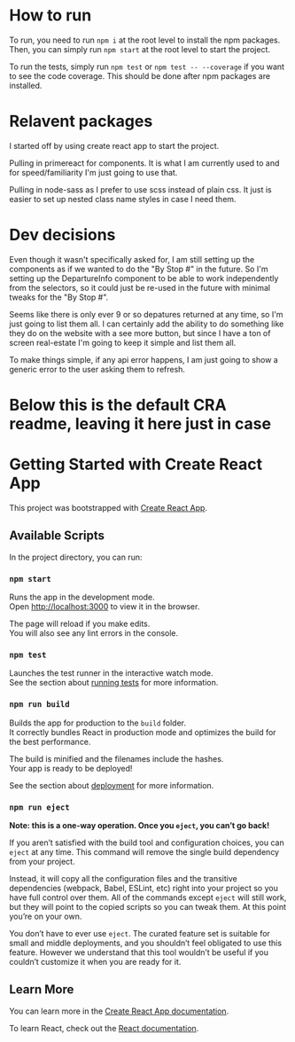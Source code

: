 # How to run

To run, you need to run `npm i` at the root level to install the npm packages. Then, you can simply run `npm start` at the root level to start the project.

To run the tests, simply run `npm test` or `npm test -- --coverage` if you want to see the code coverage. This should be done after npm packages are installed.

# Relavent packages

I started off by using create react app to start the project.

Pulling in primereact for components. It is what I am currently used to and for speed/familiarity I'm just going to use that.

Pulling in node-sass as I prefer to use scss instead of plain css. It just is easier to set up nested class name styles in case I need them.

# Dev decisions

Even though it wasn't specifically asked for, I am still setting up the components as if we wanted to do the "By Stop #" in the future. So I'm setting up the DepartureInfo component to be able to work independently from the selectors, so it could just be re-used in the future with minimal tweaks for the "By Stop #".

Seems like there is only ever 9 or so depatures returned at any time, so I'm just going to list them all. I can certainly add the ability to do something like they do on the website with a see more button, but since I have a ton of screen real-estate I'm going to keep it simple and list them all.

To make things simple, if any api error happens, I am just going to show a generic error to the user asking them to refresh.

# Below this is the default CRA readme, leaving it here just in case

# Getting Started with Create React App

This project was bootstrapped with [Create React App](https://github.com/facebook/create-react-app).

## Available Scripts

In the project directory, you can run:

### `npm start`

Runs the app in the development mode.\
Open [http://localhost:3000](http://localhost:3000) to view it in the browser.

The page will reload if you make edits.\
You will also see any lint errors in the console.

### `npm test`

Launches the test runner in the interactive watch mode.\
See the section about [running tests](https://facebook.github.io/create-react-app/docs/running-tests) for more information.

### `npm run build`

Builds the app for production to the `build` folder.\
It correctly bundles React in production mode and optimizes the build for the best performance.

The build is minified and the filenames include the hashes.\
Your app is ready to be deployed!

See the section about [deployment](https://facebook.github.io/create-react-app/docs/deployment) for more information.

### `npm run eject`

**Note: this is a one-way operation. Once you `eject`, you can’t go back!**

If you aren’t satisfied with the build tool and configuration choices, you can `eject` at any time. This command will remove the single build dependency from your project.

Instead, it will copy all the configuration files and the transitive dependencies (webpack, Babel, ESLint, etc) right into your project so you have full control over them. All of the commands except `eject` will still work, but they will point to the copied scripts so you can tweak them. At this point you’re on your own.

You don’t have to ever use `eject`. The curated feature set is suitable for small and middle deployments, and you shouldn’t feel obligated to use this feature. However we understand that this tool wouldn’t be useful if you couldn’t customize it when you are ready for it.

## Learn More

You can learn more in the [Create React App documentation](https://facebook.github.io/create-react-app/docs/getting-started).

To learn React, check out the [React documentation](https://reactjs.org/).
